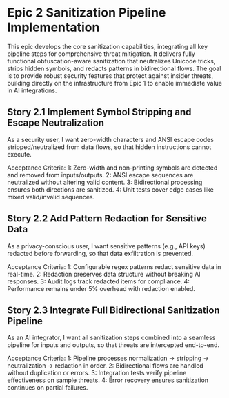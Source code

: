 # Epic 2 Sanitization Pipeline Implementation

This epic develops the core sanitization capabilities, integrating all key pipeline steps for comprehensive threat mitigation. It delivers fully functional obfuscation-aware sanitization that neutralizes Unicode tricks, strips hidden symbols, and redacts patterns in bidirectional flows. The goal is to provide robust security features that protect against insider threats, building directly on the infrastructure from Epic 1 to enable immediate value in AI integrations.

## Story 2.1 Implement Symbol Stripping and Escape Neutralization

As a security user, I want zero-width characters and ANSI escape codes stripped/neutralized from data flows, so that hidden instructions cannot execute.

Acceptance Criteria:
1: Zero-width and non-printing symbols are detected and removed from inputs/outputs.
2: ANSI escape sequences are neutralized without altering valid content.
3: Bidirectional processing ensures both directions are sanitized.
4: Unit tests cover edge cases like mixed valid/invalid sequences.

## Story 2.2 Add Pattern Redaction for Sensitive Data

As a privacy-conscious user, I want sensitive patterns (e.g., API keys) redacted before forwarding, so that data exfiltration is prevented.

Acceptance Criteria:
1: Configurable regex patterns redact sensitive data in real-time.
2: Redaction preserves data structure without breaking AI responses.
3: Audit logs track redacted items for compliance.
4: Performance remains under 5% overhead with redaction enabled.

## Story 2.3 Integrate Full Bidirectional Sanitization Pipeline

As an AI integrator, I want all sanitization steps combined into a seamless pipeline for inputs and outputs, so that threats are intercepted end-to-end.

Acceptance Criteria:
1: Pipeline processes normalization → stripping → neutralization → redaction in order.
2: Bidirectional flows are handled without duplication or errors.
3: Integration tests verify pipeline effectiveness on sample threats.
4: Error recovery ensures sanitization continues on partial failures.
